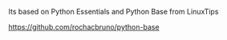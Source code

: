 Its based on Python Essentials and Python Base from LinuxTips

https://github.com/rochacbruno/python-base
